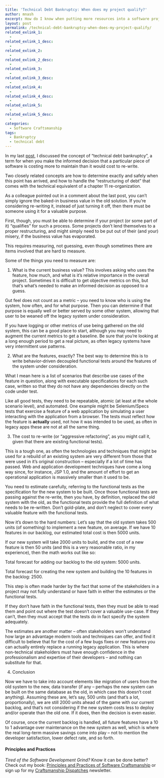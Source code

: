 ```yaml
---
title: 'Technical Debt Bankruptcy: When does my project qualify?'
author: mnash
excerpt: How do I know when putting more resources into a software project is counterproductive?
layout: post
permalink: /technical-debt-bankruptcy-when-does-my-project-qualify/
related_exlink_1:
  - 
related_exlink_1_desc:
  - 
related_exlink_2:
  - 
related_exlink_2_desc:
  - 
related_exlink_3:
  - 
related_exlink_3_desc:
  - 
related_exlink_4:
  - 
related_exlink_4_desc:
  - 
related_exlink_5:
  - 
related_exlink_5_desc:
  - 
categories:
  - Software Craftsmanship
tags:
  - Bankruptcy
  - technical debt
---
```

In my last [post][1], I discussed the concept of &#8220;technical debt bankruptcy&#8221;, a term for when you make the informed decision that a particular piece of software is costing more to maintain than it would cost to re-write.

Two closely related concepts are how to determine exactly and safely when this point has arrived, and how to handle the &#8220;restructuring of debt&#8221; that comes with the technical equivalent of a chapter 11 re-organization.

As a colleague pointed out in a comment about the last post, you can&#8217;t simply ignore the baked-in business value in the old solution. If you&#8217;re considering re-writing it, instead of just turning it off, then there must be someone using it for a valuable purpose. 

First, though, you must be able to determine if your project (or some part of it) &#8220;qualifies&#8221; for such a process. Some projects don&#8217;t lend themselves to a proper restructuring, and might simply need to be put out of their (and your) misery, if the business value has evaporated. 

This requires measuring, not guessing, even though sometimes there are items involved that are hard to measure.

Some of the things you need to measure are:

1. What is the current business value? This involves asking who uses the feature, how much, and what is it&#8217;s relative importance in the overall project. Sometimes it is difficult to get objective metrics on this, but that&#8217;s what&#8217;s needed to make an informed decision as opposed to a guess. 

Gut feel does not count as a metric &#8211; you need to know who is using the system, how often, and for what purpose. Then you can determine if that purpose is equally well or better served by some other system, allowing that user to be weaned off the legacy system under consideration.

If you have logging or other metrics of use being gathered on the old system, this can be a good place to start, although you may need to augment the current metrics to get a baseline. Be sure that you&#8217;re looking at a long enough period to get a real picture, as often legacy systems have very intermittent use patterns.

2. What are the features, exactly? The best way to determine this is to write behavior-driven decoupled functional tests around the features of the system under consideration. 

What I mean here is a list of scenarios that describe use cases of the feature in question, along with executable specifications for each such case, written so that they do not have any dependencies directly on the code under test. 

Like all good tests, they need to be repeatable, atomic (at least at the whole scenario level), and automated. One example might be Selenium/Specs tests that exercise a feature of a web application by simulating a user interacting with the application from a browser. The tests must reflect how the feature is **actually** used, not how it was intended to be used, as often in legacy apps these are not at all the same thing.

3. The cost to re-write (or &#8220;aggressive refactoring&#8221;, as you might call it, given that there are existing functional tests). 

This is a tough one, as often the technologies and techniques that might be used for a rebuild of an existing system are very different from those that were used in it&#8217;s original construction &#8211; especially if a lot of time has passed. Web and application development techniques have come a long way since, for instance, JSP 1.0, and the amount of effort to get an operational application is massively smaller than it used to be.

You need to estimate carefully, referring to the functional tests as the specification for the new system to be built. Once those functional tests are passing against the re-write, then you have, by definition, replaced the old system with the old, as the functional tests provide the full definition of what needs to be re-written. Don&#8217;t gold-plate, and don&#8217;t neglect to cover every valuable feature with the functional tests.

Now it&#8217;s down to the hard numbers: Let&#8217;s say that the old system takes 500 units (of something) to implement a new feature, on average. If we have 10 features in our backlog, our estimated total cost is then 5000 units.

If our new system will take 2000 units to build, and the cost of a new feature is then 50 units (and this is a very reasonable ratio, in my experience), then the math works out like so:

Total forecast for adding our backlog to the old system: 5000 units.

Total forecast for creating the new system and building the 10 features in the backlog: 2500. 

This step is often made harder by the fact that some of the stakeholders in a project may not fully understand or have faith in either the estimates or the functional tests. 

If they don&#8217;t have faith in the functional tests, then they must be able to read them and point out where the test doesn&#8217;t cover a valuable use-case. If they can&#8217;t, then they must accept that the tests do in fact specify the system adequately.

The estimates are another matter &#8211; often stakeholders won&#8217;t understand how large an advantage modern tools and techniques can offer, and find it difficult to believe that for the cost of a few bugs fixes or new features you can actually entirely replace a running legacy application. This is where non-technical stakeholders must have enough confidence in the professionalism and expertise of their developers &#8211; and nothing can substitute for that.

4. Conclusion

Now we have to take into account elements like migration of users from the old system to the new, data transfer (if any &#8211; perhaps the new system can be built on the same database as the old, in which case this doesn&#8217;t cost anything). Assuming these are, let&#8217;s say, 500 units (and that&#8217;s a lot, proportionally), we are still 2000 units ahead of the game with our current backlog, and that&#8217;s not considering if the new system costs less to deploy and/or operate than the old one. If it does, then the decision is even easier.

Of course, once the current backlog is handled, all future features have a 10 to 1 advantage over maintenance on the new system as well, which is where the real long-term massive savings come into play &#8211; not to mention the developer satisfaction, lower defect rate, and so forth.

<div class="g-plusone" data-annotation="inline" data-width="300">
</div>

<!-- Place this tag after the last +1 button tag. -->

  


<div class="st-callout hastitle lightblue center" >
  <h4 class="st-callout-title ">
    Principles and Practices
  </h4>
  
  <div class="inside">
    <i>Tired of the Software Development Grind?</i> Know it can be done better? Check out my book: <a href="http://jglobal.com/principles-and-practices">Principles and Practices of Software Craftsmanship</a> or sign up for my <a href="http://jglobal.com/dispatches/">Craftsmanship Dispatches</a> newsletter.
  </div>
</div>

<div class="clear">
</div>

 [1]: http://php.jglobal.com/blog/?p=525